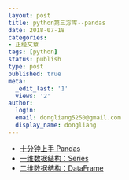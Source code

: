 ```yaml
---
layout: post
title: python第三方库--pandas
date: 2018-07-18
categories:
- 正经文章
tags: [python]
status: publish
type: post
published: true
meta:
  _edit_last: '1'
  views: '2'
author:
  login: 
  email: dongliang5250@gmail.com
  display_name: dongliang
---
```


- [十分钟上手 Pandas](https://adongliang.github.io/Python/pandas/01-ten-minutes-to-pandas.html)
- [一维数据结构：Series](https://adongliang.github.io/Python/pandas/02-series-in-pandas.html)
- [二维数据结构：DataFrame](https://adongliang.github.io/Python/pandas/03-dataframe-in-pandas.html)





